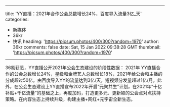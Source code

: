 
---
title: 'YY直播：2021年合作公会总数增长24%，百度导入流量3亿_天'
categories: 
 - 新媒体
 - 36kr
 - 快讯
headimg: 'https://picsum.photos/400/300?random=1970'
author: 36kr
comments: false
date: Sat, 15 Jan 2022 09:38:28 GMT
thumbnail: 'https://picsum.photos/400/300?random=1970'
---

<div>   
36氪获悉，YY直播公开2021年公会生态建设的阶段性数据： 2021年 YY直播合作的公会总数增长24%，星级和金牌艺人总数增长18%，2021年给公会和主播的分成超过50亿。由百度导入YY的流量达到3亿/天，短视频分发量超过1亿/月。此外，在公会生态建设上YY直播宣布2022年开启“元聚共生”计划，在2021年“十亿补贴+千亿流量”的基础之上，再度加码，打造更多元、更新颖的公会点对点扶持策略。在内容生态上持续升级，构建主播+网红+元宇宙全新生态。  
</div>
            